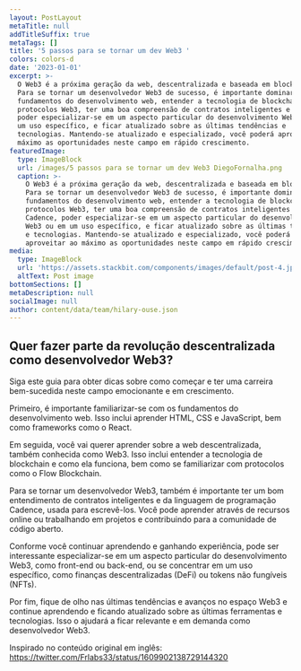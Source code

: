 ```yaml
---
layout: PostLayout
metaTitle: null
addTitleSuffix: true
metaTags: []
title: '5 passos para se tornar um dev Web3 '
colors: colors-d
date: '2023-01-01'
excerpt: >-
  O Web3 é a próxima geração da web, descentralizada e baseada em blockchain.
  Para se tornar um desenvolvedor Web3 de sucesso, é importante dominar os
  fundamentos do desenvolvimento web, entender a tecnologia de blockchain e os
  protocolos Web3, ter uma boa compreensão de contratos inteligentes e Cadence,
  poder especializar-se em um aspecto particular do desenvolvimento Web3 ou em
  um uso específico, e ficar atualizado sobre as últimas tendências e
  tecnologias. Mantendo-se atualizado e especializado, você poderá aproveitar ao
  máximo as oportunidades neste campo em rápido crescimento.
featuredImage:
  type: ImageBlock
  url: /images/5 passos para se tornar um dev Web3 DiegoFornalha.png
  caption: >-
    O Web3 é a próxima geração da web, descentralizada e baseada em blockchain.
    Para se tornar um desenvolvedor Web3 de sucesso, é importante dominar os
    fundamentos do desenvolvimento web, entender a tecnologia de blockchain e os
    protocolos Web3, ter uma boa compreensão de contratos inteligentes e
    Cadence, poder especializar-se em um aspecto particular do desenvolvimento
    Web3 ou em um uso específico, e ficar atualizado sobre as últimas tendências
    e tecnologias. Mantendo-se atualizado e especializado, você poderá
    aproveitar ao máximo as oportunidades neste campo em rápido crescimento.
media:
  type: ImageBlock
  url: 'https://assets.stackbit.com/components/images/default/post-4.jpeg'
  altText: Post image
bottomSections: []
metaDescription: null
socialImage: null
author: content/data/team/hilary-ouse.json
---
```

## Quer fazer parte da revolução descentralizada como desenvolvedor Web3? 

Siga este guia para obter dicas sobre como começar e ter uma carreira bem-sucedida neste campo emocionante e em crescimento.

Primeiro, é importante familiarizar-se com os fundamentos do desenvolvimento web. Isso inclui aprender HTML, CSS e JavaScript, bem como frameworks como o React.

Em seguida, você vai querer aprender sobre a web descentralizada, também conhecida como Web3. Isso inclui entender a tecnologia de blockchain e como ela funciona, bem como se familiarizar com protocolos como o Flow Blockchain.

Para se tornar um desenvolvedor Web3, também é importante ter um bom entendimento de contratos inteligentes e da linguagem de programação Cadence, usada para escrevê-los. Você pode aprender através de recursos online ou trabalhando em projetos e contribuindo para a comunidade de código aberto.

Conforme você continuar aprendendo e ganhando experiência, pode ser interessante especializar-se em um aspecto particular do desenvolvimento Web3, como front-end ou back-end, ou se concentrar em um uso específico, como finanças descentralizadas (DeFi) ou tokens não fungíveis (NFTs).

Por fim, fique de olho nas últimas tendências e avanços no espaço Web3 e continue aprendendo e ficando atualizado sobre as últimas ferramentas e tecnologias. Isso o ajudará a ficar relevante e em demanda como desenvolvedor Web3.

Inspirado no conteúdo original em inglês: https://twitter.com/Frlabs33/status/1609902138729144320

